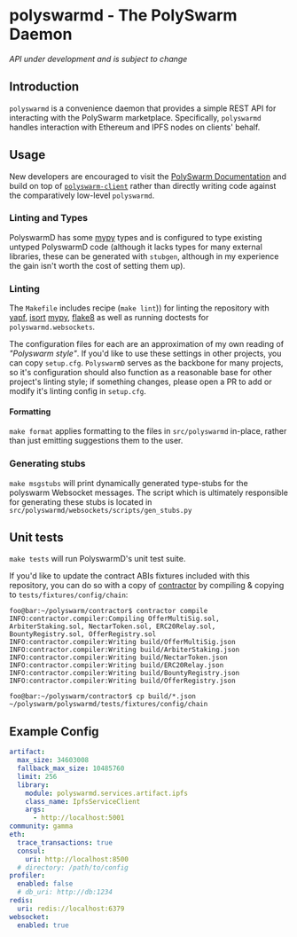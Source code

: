 # polyswarmd - The PolySwarm Daemon

*API under development and is subject to change*

## Introduction

`polyswarmd` is a convenience daemon that provides a simple REST API for interacting with the PolySwarm marketplace. Specifically, `polyswarmd` handles interaction with Ethereum and IPFS nodes on clients' behalf.


## Usage

New developers are encouraged to visit the [PolySwarm Documentation](https://docs.polyswarm.io) and build on top of [`polyswarm-client`](https://github.com/polyswarm/polyswarm-client) rather than directly writing code against the comparatively low-level `polyswarmd`.


### Linting and Types
PolyswarmD has some [mypy](https://mypy.readthedocs.io/en/latest/) types and is configured to type existing untyped PolyswarmD code (although it lacks types for many external libraries, these can be generated with `stubgen`, although in my experience the gain isn't worth the cost of setting them up).

### Linting
The `Makefile` includes recipe (`make lint`)) for linting the repository with [yapf](https://github.com/google/yapf), [isort](https://github.com/timothycrosley/isort) [mypy](https://mypy.readthedocs.io/en/latest/), [flake8](http://flake8.pycqa.org/en/latest/) as well as running doctests for `polyswarmd.websockets`.

The configuration files for each are an approximation of my own reading of _"Polyswarm style"_. If you'd like to use these settings in other projects, you can copy `setup.cfg`. `PolyswarmD` serves as the backbone for many projects, so it's configuration should also function as a reasonable base for other project's linting style; if something changes, please open a PR to add or modify it's linting config in `setup.cfg`.

#### Formatting
`make format` applies formatting to the files in `src/polyswarmd` in-place, rather than just emitting suggestions them to the user.

### Generating stubs
`make msgstubs` will print dynamically generated type-stubs for the polyswarm Websocket messages. The script which is ultimately responsible for generating these stubs is located in `src/polyswarmd/websockets/scripts/gen_stubs.py`

## Unit tests
`make tests` will run PolyswarmD's unit test suite. 

If you'd like to update the contract ABIs fixtures included with this repository, you can do so with a copy of [contractor](https://github.com/polyswarm/contractor) by compiling & copying to `tests/fixtures/config/chain`:

```console
foo@bar:~/polyswarm/contractor$ contractor compile
INFO:contractor.compiler:Compiling OfferMultiSig.sol, ArbiterStaking.sol, NectarToken.sol, ERC20Relay.sol, BountyRegistry.sol, OfferRegistry.sol
INFO:contractor.compiler:Writing build/OfferMultiSig.json
INFO:contractor.compiler:Writing build/ArbiterStaking.json
INFO:contractor.compiler:Writing build/NectarToken.json
INFO:contractor.compiler:Writing build/ERC20Relay.json
INFO:contractor.compiler:Writing build/BountyRegistry.json
INFO:contractor.compiler:Writing build/OfferRegistry.json

foo@bar:~/polyswarm/contractor$ cp build/*.json ~/polyswarm/polyswarmd/tests/fixtures/config/chain
```

## Example Config

```yaml
artifact:
  max_size: 34603008
  fallback_max_size: 10485760
  limit: 256
  library:
    module: polyswarmd.services.artifact.ipfs
    class_name: IpfsServiceClient
    args:
      - http://localhost:5001
community: gamma
eth:
  trace_transactions: true
  consul:
    uri: http://localhost:8500
  # directory: /path/to/config 
profiler:
  enabled: false
  # db_uri: http://db:1234
redis:
  uri: redis://localhost:6379
websocket:
  enabled: true
```

